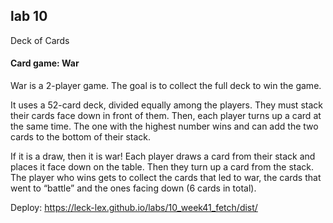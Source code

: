 ## lab 10

Deck of Cards

#### Card game: War

War is a 2-player game. The goal is to collect the full deck to win the game. 

It uses a 52-card deck, divided equally among the players. They must stack their cards face down in front of them. Then, each player turns up a card at the same time. The one with the highest number wins and can add the two cards to the bottom of their stack.

If it is a draw, then it is war! Each player draws a card from their stack and places it face down on the table. Then they turn up a card from the stack. The player who wins gets to collect the cards that led to war, the cards that went to “battle” and the ones facing down (6 cards in total).

Deploy: https://leck-lex.github.io/labs/10_week41_fetch/dist/
